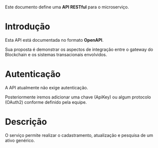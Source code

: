 
Este documento define uma **API RESTful** para o microserviço.

# Introdução

Esta API está documentada no formato **OpenAPI**. 

Sua proposta é demonstrar os aspectos de integração entre o gateway do Blockchain e os sistemas transacionais envolvidos. 

# Autenticação

A API atualmente não exige autenticação. 

Posteriormente iremos adicionar uma chave (ApiKey) ou algum protocolo (OAuth2) conforme definido pela equipe.

# Descrição 

O serviço permite realizar o cadastramento, atualização e pesquisa de um ativo genérico.